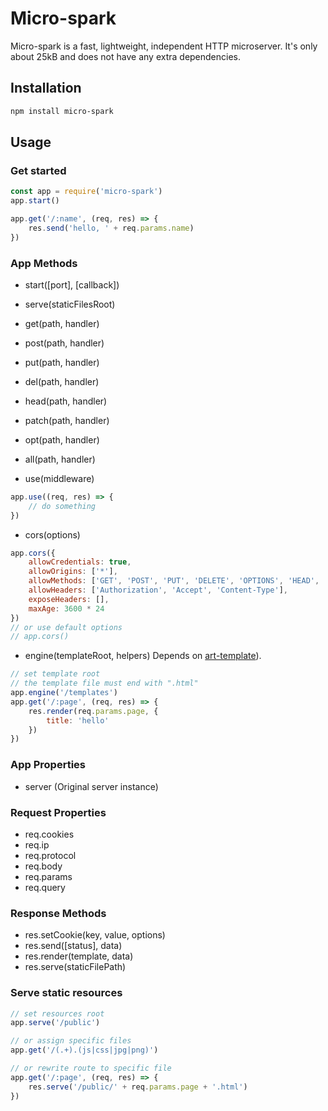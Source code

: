 # Micro-spark

Micro-spark is a fast, lightweight, independent HTTP microserver. It's only about 25kB and does not have any extra dependencies.

## Installation
```bash
npm install micro-spark
```

## Usage

### Get started
```js
const app = require('micro-spark')
app.start() 

app.get('/:name', (req, res) => {
    res.send('hello, ' + req.params.name)
})
```

### App Methods
- start([port], [callback])
- serve(staticFilesRoot)

- get(path, handler)
- post(path, handler)
- put(path, handler)
- del(path, handler)
- head(path, handler)
- patch(path, handler)
- opt(path, handler)
- all(path, handler)

- use(middleware)
```js
app.use((req, res) => {
    // do something
})
```

- cors(options)
```js
app.cors({
    allowCredentials: true,
    allowOrigins: ['*'],
    allowMethods: ['GET', 'POST', 'PUT', 'DELETE', 'OPTIONS', 'HEAD', 'PATCH'],
    allowHeaders: ['Authorization', 'Accept', 'Content-Type'],
    exposeHeaders: [],
    maxAge: 3600 * 24
})
// or use default options
// app.cors()
```

- engine(templateRoot, helpers)
Depends on [art-template](https://www.npmjs.com/package/art-template)).
```js
// set template root
// the template file must end with ".html"
app.engine('/templates')
app.get('/:page', (req, res) => {
    res.render(req.params.page, {
        title: 'hello'
    })
})
```

### App Properties
- server (Original server instance)

### Request Properties
- req.cookies
- req.ip
- req.protocol
- req.body
- req.params
- req.query

### Response Methods
- res.setCookie(key, value, options)
- res.send([status], data)
- res.render(template, data)
- res.serve(staticFilePath)

### Serve static resources

```js
// set resources root
app.serve('/public')

// or assign specific files
app.get('/(.+).(js|css|jpg|png)')

// or rewrite route to specific file
app.get('/:page', (req, res) => {
    res.serve('/public/' + req.params.page + '.html')
})
```
